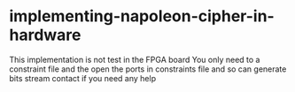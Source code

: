 # implementing-napoleon-cipher-in-hardware
This implementation is not test in the FPGA board
You only need to a constraint file and the open the ports in constraints file and so can generate bits stream 
contact if you need any help
